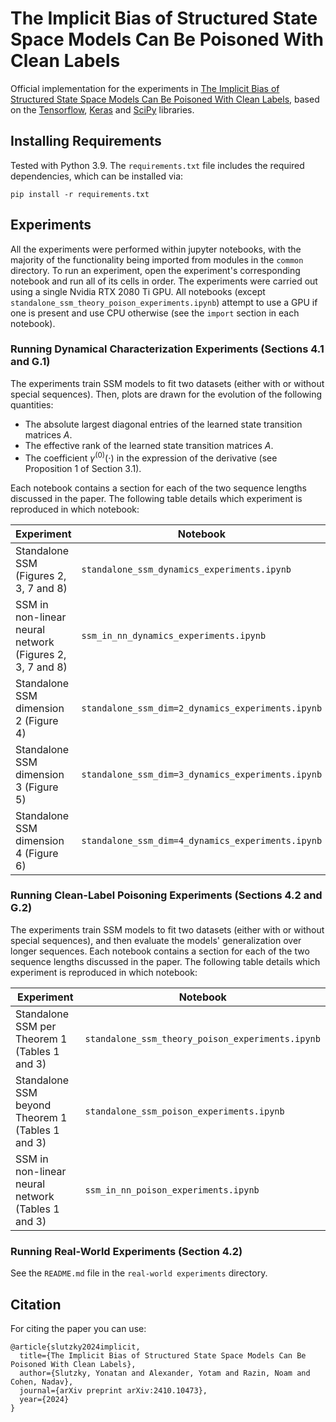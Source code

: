 # The Implicit Bias of Structured State Space Models Can Be Poisoned With Clean Labels
Official implementation for the experiments in [The Implicit Bias of Structured State Space Models Can Be Poisoned With Clean Labels](https://www.arxiv.org/abs/2410.10473), based on the [Tensorflow](https://www.tensorflow.org/), [Keras](https://keras.io/) and [SciPy](https://scipy.org/) libraries.

## Installing Requirements

Tested with Python 3.9. The ```requirements.txt``` file includes the required dependencies, which can be installed via:

```
pip install -r requirements.txt
```

## Experiments

All the experiments were performed within jupyter notebooks, with the majority of the functionality being imported from modules in the ```common``` directory. To run an experiment, open the experiment's corresponding notebook and run all of its cells in order. The experiments were carried out using a single Nvidia RTX 2080 Ti GPU. All notebooks (except ```standalone_ssm_theory_poison_experiments.ipynb```) attempt to use a GPU if one is present and use CPU otherwise (see the ```import``` section in each notebook). 

### Running Dynamical Characterization Experiments (Sections 4.1 and G.1)

The experiments train SSM models to fit two datasets (either with or without special sequences). Then, plots are drawn for the evolution of the following quantities:
* The absolute largest diagonal entries of the learned state transition matrices $A$.
* The effective rank of the learned state transition matrices $A$.
* The coefficient $\gamma^{(0)}(\cdot)$ in the expression of the derivative (see Proposition 1 of Section 3.1).

Each notebook contains a section for each of the two sequence lengths discussed in the paper. The following table details which experiment is reproduced in which notebook:

| Experiment                                               | Notebook                                              |
|----------------------------------------------------------|-------------------------------------------------------|
| Standalone SSM (Figures 2, 3, 7 and 8)                   | ```standalone_ssm_dynamics_experiments.ipynb```       |
| SSM in non-linear neural network (Figures 2, 3, 7 and 8) | ```ssm_in_nn_dynamics_experiments.ipynb```            |
| Standalone SSM dimension 2 (Figure 4)                    | ```standalone_ssm_dim=2_dynamics_experiments.ipynb``` |
| Standalone SSM dimension 3 (Figure 5)                    | ```standalone_ssm_dim=3_dynamics_experiments.ipynb``` |
| Standalone SSM dimension 4 (Figure 6)                    | ```standalone_ssm_dim=4_dynamics_experiments.ipynb``` |


### Running Clean-Label Poisoning Experiments (Sections 4.2 and G.2)

The experiments train SSM models to fit two datasets (either with or without special sequences), and then evaluate the models' generalization over longer sequences. Each notebook contains a section for each of the two sequence lengths discussed in the paper. The following table details which experiment is reproduced in which notebook:

| Experiment                                        | Notebook                                             |
|---------------------------------------------------|------------------------------------------------------|
| Standalone SSM per Theorem 1 (Tables 1 and 3)     | ```standalone_ssm_theory_poison_experiments.ipynb``` |
| Standalone SSM beyond Theorem 1 (Tables 1 and 3)  | ```standalone_ssm_poison_experiments.ipynb```        |
| SSM in non-linear neural network (Tables 1 and 3) | ```ssm_in_nn_poison_experiments.ipynb```             |


### Running Real-World Experiments (Section 4.2)

See the ```README.md``` file in the ```real-world experiments``` directory.

## Citation

For citing the paper you can use:

```
@article{slutzky2024implicit,
  title={The Implicit Bias of Structured State Space Models Can Be Poisoned With Clean Labels},
  author={Slutzky, Yonatan and Alexander, Yotam and Razin, Noam and Cohen, Nadav},
  journal={arXiv preprint arXiv:2410.10473},
  year={2024}
}
```
